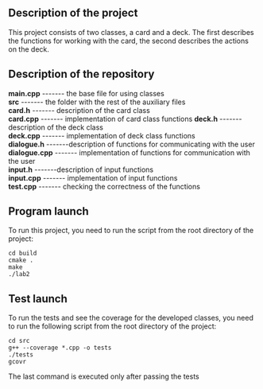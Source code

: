 ## Description of the project
This project consists of two classes, a card and a deck. The first describes the functions for working with the card, the second describes the actions on the deck.

## Description of the repository

**main.cpp** ------- the base file for using classes<br>
**src** ------- the folder with the rest of the auxiliary files<br>
**card.h** ------- description of the card class<br>
**card.cpp** ------- implementation of card class functions
**deck.h** ------- description of the deck class<br>
**deck.cpp** ------- implementation of deck class functions<br>
**dialogue.h** -------description of functions for communicating with the user<br>
**dialogue.cpp** ------- implementation of functions for communication with the user<br>
**input.h** -------description of input functions<br>
**input.cpp** ------- implementation of input functions<br>
**test.cpp** ------- checking the correctness of the functions<br>

## Program launch

To run this project, you need to run the script from the root directory of the project:
```
cd build
cmake .
make
./lab2
```

## Test launch
To run the tests and see the coverage for the developed classes, you need to run the following script from the root directory of the project:
```
cd src
g++ --coverage *.cpp -o tests
./tests
gcovr
```
The last command is executed only after passing the tests
